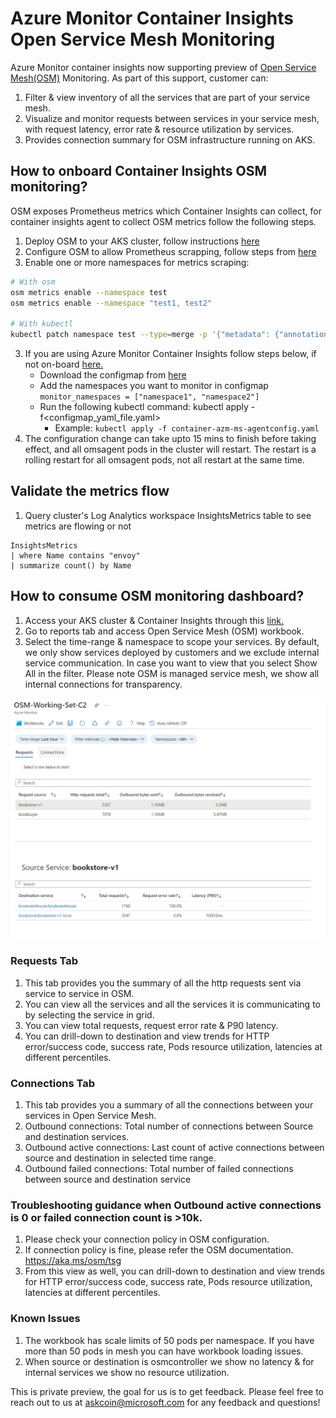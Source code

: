 # Azure Monitor Container Insights Open Service Mesh Monitoring

Azure Monitor container insights now supporting preview of [Open Service Mesh(OSM)](https://docs.microsoft.com/azure/aks/servicemesh-osm-about) Monitoring. As part of this support, customer can:
1.	Filter & view inventory of all the services that are part of your service mesh.
2.	Visualize and monitor requests between services in your service mesh, with request latency, error rate & resource utilization by services.
3.	Provides connection summary for OSM infrastructure running on AKS.

## How to onboard Container Insights OSM monitoring?
OSM exposes Prometheus metrics which Container Insights can collect, for container insights agent to collect OSM metrics follow the following steps.

1.	Deploy OSM to your AKS cluster, follow instructions [here](https://docs.microsoft.com/en-us/azure/aks/servicemesh-osm-about?pivots=client-operating-system-linux#osm-service-quotas-and-limits-preview)
2.	Configure OSM to allow Prometheus scrapping, follow steps from [here](https://docs.microsoft.com/en-us/azure/aks/servicemesh-osm-about?pivots=client-operating-system-linux#configure-osm-to-allow-prometheus-scraping)
3. Enable one or more namespaces for metrics scraping:

```bash
# With osm
osm metrics enable --namespace test
osm metrics enable --namespace "test1, test2"

# With kubectl
kubectl patch namespace test --type=merge -p '{"metadata": {"annotations": {"openservicemesh.io/metrics": "enabled"}}}'
```
3.	If you are using Azure Monitor Container Insights follow steps below, if not on-board [here.](https://docs.microsoft.com/azure/azure-monitor/containers/container-insights-overview)
     * Download the configmap from [here](https://github.com/microsoft/Docker-Provider/blob/ci_prod/kubernetes/container-azm-ms-osmconfig.yaml)
     * Add the namespaces you want to monitor in configmap `monitor_namespaces = ["namespace1", "namespace2"]`
     * Run the following kubectl command: kubectl apply -f<configmap_yaml_file.yaml>
         * Example: `kubectl apply -f container-azm-ms-agentconfig.yaml`
4. The configuration change can take upto 15 mins to finish before taking effect, and all omsagent pods in the cluster will restart. The restart is a rolling restart for all omsagent pods, not all restart at the same time.


## Validate the metrics flow
1.	Query cluster's Log Analytics workspace InsightsMetrics table to see metrics are flowing or not
```
InsightsMetrics
| where Name contains "envoy"
| summarize count() by Name
```

## How to consume OSM monitoring dashboard?
1.	Access your AKS cluster & Container Insights through this [link.](https://aka.ms/azmon/osmux)
2.	Go to reports tab and access Open Service Mesh (OSM) workbook.
3.	Select the time-range & namespace to scope your services. By default, we only show services deployed by customers and we exclude internal service communication. In case you want to view that you select Show All in the filter. Please note OSM is managed service mesh, we show all internal connections for transparency. 

![alt text](https://github.com/microsoft/Docker-Provider/blob/saarorOSMdoc/Documentation/OSMPrivatePreview/Image1.jpg)
### Requests Tab
1.	This tab provides you the summary of all the http requests sent via service to service in OSM.
2.	You can view all the services and all the services it is communicating to by selecting the service in grid.
3.	You can view total requests, request error rate & P90 latency.
4.	You can drill-down to destination and view trends for HTTP error/success code, success rate, Pods resource utilization, latencies at different percentiles.

### Connections Tab
1.	This tab provides you a summary of all the connections between your services in Open Service Mesh. 
2.	Outbound connections: Total number of connections between Source and destination services.
3.	Outbound active connections: Last count of active connections between source and destination in selected time range.
4.	Outbound failed connections: Total number of failed connections between source and destination service

### Troubleshooting guidance when Outbound active connections is 0 or failed connection count is >10k.
1. Please check your connection policy in OSM configuration.
2. If connection policy is fine, please refer the OSM documentation. https://aka.ms/osm/tsg
3. From this view as well, you can drill-down to destination and view trends for HTTP error/success code, success rate, Pods resource utilization, latencies at different percentiles.


### Known Issues
1.	The workbook has scale limits of 50 pods per namespace. If you have more than 50 pods in mesh you can have workbook loading issues.
2.	When source or destination is osmcontroller we show no latency & for internal services we show no resource utilization. 

This is private preview, the goal for us is to get feedback. Please feel free to reach out to us at [askcoin@microsoft.com](mailto:askcoin@microsoft.com) for any feedback and questions!
